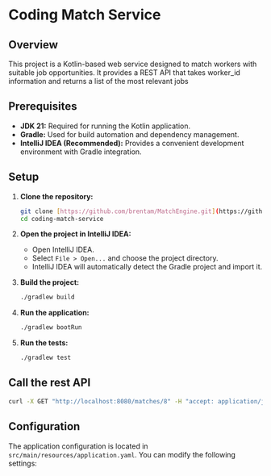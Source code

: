 # Coding Match Service

## Overview

This project is a Kotlin-based web service designed to match workers with suitable job opportunities. It provides a REST API that takes worker_id information and returns a list of the most relevant jobs



## Prerequisites

* **JDK 21:** Required for running the Kotlin application.
* **Gradle:** Used for build automation and dependency management.
* **IntelliJ IDEA (Recommended):** Provides a convenient development environment with Gradle integration.

## Setup

1.  **Clone the repository:**

    ```sh
    git clone [https://github.com/brentam/MatchEngine.git](https://github.com/brentam/MatchEngine.git)
    cd coding-match-service
    ```

2.  **Open the project in IntelliJ IDEA:**

    * Open IntelliJ IDEA.
    * Select `File > Open...` and choose the project directory.
    * IntelliJ IDEA will automatically detect the Gradle project and import it.

3.  **Build the project:**

    ```sh
    ./gradlew build
    ```

4.  **Run the application:**

    ```sh
    ./gradlew bootRun
    ```

5.  **Run the tests:**

    ```sh
    ./gradlew test
    ```

## Call the rest API
```sh
curl -X GET "http://localhost:8080/matches/8" -H "accept: application/json"
```

## Configuration

The application configuration is located in `src/main/resources/application.yaml`. You can modify the following settings: